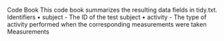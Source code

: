 Code Book
This code book summarizes the resulting data fields in tidy.txt.
Identifiers
•	subject - The ID of the test subject
•	activity - The type of activity performed when the corresponding measurements were taken
Measurements

